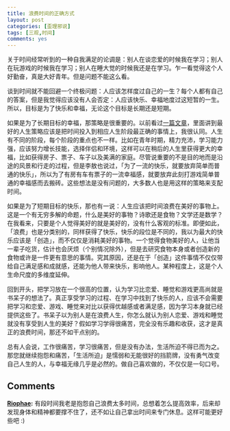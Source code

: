 ```yaml
---
title: 浪费时间的正确方式
layout: post
categories: [歪理邪说]
tags: [三观,时间]
comments: yes
---
```


关于时间经常听到的一种自我满足的论调是：别人在谈恋爱的时候我在学习；别人在玩游戏的时候我在学习；别人在睡大觉的时候我还是在学习。乍一看觉得这个人好勤奋，真是大好青年。但是问题不能这么看。 

谈到时间就不能回避一个终极问题：人应该怎样度过自己的一生？每个人都有自己的答案，但是我觉得应该没有人会否定：人应该快乐、幸福地度过这短暂的一生。所以，目标是为了快乐和幸福，无论这个目标是长期还是短期。 

如果是为了长期目标的幸福，那策略是很重要的。以前看过[一篇文章](http://oliveremberton.com/2014/life-is-a-game-this-is-your-strategy-guide/)，里面讲到最好的人生策略应该是把时间投入到相应人生阶段最正确的事情上，我很认同。人生有不同的阶段，每个阶段的重点也不一样。比如在青年时期，精力充沛，学习能力强，应该努力增长技能，选择伴侣和环境，这样可以在稍后的人生里获得更大的幸福，比如获得房子、票子、车子以及美满的家庭。尽管说重要的不是目的地而是沿途的风景和行走的过程，但是李敖也说过，「为了一流的快乐，就要放弃简单而普通的快乐」，所以为了有房有车有票子的一流幸福感，就要放弃此刻打游戏简单普通的幸福感而去搬砖。这些想法是没有问题的，大多数人也是用这样的策略来支配时间。 

如果是为了短期目标的快乐，那也有一说：人生应该把时间浪费在美好的事物上。这是一个有无穷多解的命题，什么是美好的事物？诗歌还是食物？文学还是数学？在我看来，只要是个人觉得美好的就是美好的，没有什么客观的标准。即便如此，「浪费」也是分类别的，同样获得了快乐，快乐的段位是不同的，我以为最大的快乐应该是「创造」，而不仅仅是消耗美好的事物。一个觉得食物美好的人，让他当一辈子吃货，估计也会厌烦（个别情况除外），但是去研究食物本身或者创造新的食物或许是一件更有意思的事情。究其原因，还是在于「创造」这件事情不仅仅带给自己满足感和成就感，还能为他人带来快乐，影响他人。某种程度上，这是个人生命尺度的多维度延伸。 

回到开头，把学习放在一个很高的位置，认为学习比恋爱、睡觉和游戏更高尚就是书呆子的想法了。真正享受学习的过程、在学习中找到了快乐的人，应该不会需要把学习和恋爱、游戏、睡觉来对比以获得优越感或者满足感，因为学习本身就已经提供这些了。书呆子以为别人是在浪费人生，你怎么就认为别人恋爱、游戏和睡觉就没有享受到人生的美好？假如学习学得很痛苦，完全没有乐趣和收获，这才是真正的浪费时间，那还不如干点别的。 

总有人会说，工作很痛苦，学习很痛苦，但是没有办法，生活所迫不得已而为之。那您就继续抱怨和痛苦，「生活所迫」是懦弱和无能很好的挡箭牌，没有勇气改变自己人生的人，与幸福无缘几乎是必然的。做自己喜欢做的，不仅仅是一句口号。

## Comments

**[Riophae](#33497 "2015-03-07 01:14:47"):** 有段时间我老是抱怨自己浪费太多时间，总想着怎么提高效率，后来却发现身体和精神都要撑不住了，还不如让自己拿出时间来专门休息。这样可能更好些吧 :)

